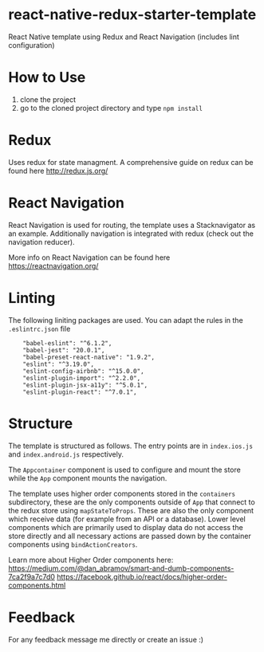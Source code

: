 # react-native-redux-starter-template
React Native template using Redux and React Navigation (includes lint configuration)

# How to Use
1. clone the project
2. go to the cloned project directory and type `npm install`

# Redux
Uses redux for state managment.
A comprehensive guide on redux can be found here http://redux.js.org/

# React Navigation
React Navigation is used for routing, the template uses a Stacknavigator as an example. Additionally navigation is integrated with redux 
(check out the navigation reducer).

More info on React Navigation can be found here https://reactnavigation.org/

# Linting
The following liniting packages are used. You can adapt the rules in the `.eslintrc.json` file
```
    "babel-eslint": "^6.1.2",
    "babel-jest": "20.0.1",
    "babel-preset-react-native": "1.9.2",
    "eslint": "^3.19.0",
    "eslint-config-airbnb": "^15.0.0",
    "eslint-plugin-import": "^2.2.0",
    "eslint-plugin-jsx-a11y": "^5.0.1",
    "eslint-plugin-react": "^7.0.1",
```

# Structure
The template is structured as follows. The entry points are in `index.ios.js` and `index.android.js` respectively.

The `Appcontainer` component is used to configure and mount the store while the `App` component mounts the navigation.

The template uses higher order components stored in the `containers` subdirectory, these are the only components outside of `App` that connect to the redux store using `mapStateToProps`. These are also the only component which receive data (for example from an API or a database). Lower level components which are primarily used to display data do not access the store directly and all necessary actions are passed down by the container components using `bindActionCreators`. 

Learn more about Higher Order components here:
https://medium.com/@dan_abramov/smart-and-dumb-components-7ca2f9a7c7d0
https://facebook.github.io/react/docs/higher-order-components.html

# Feedback
For any feedback message me directly or create an issue :)
